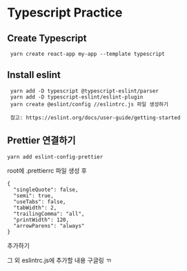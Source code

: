 # Typescript Practice

## Create Typescript
```
 yarn create react-app my-app --template typescript
```

## Install eslint

```
 yarn add -D typescript @typescript-eslint/parser
 yarn add -D typescript-eslint/eslint-plugin
 yarn create @eslint/config //eslintrc.js 파일 생성하기
 
 참고: https://eslint.org/docs/user-guide/getting-started
```

## Prettier 연결하기
```
yarn add eslint-config-prettier
```

root에 .prettierrc 파일 생성 후
```
{
  "singleQuote": false,
  "semi": true,
  "useTabs": false,
  "tabWidth": 2,
  "trailingComma": "all",
  "printWidth": 120,
  "arrowParens": "always"
} 
```
추가하기

그 외 eslintrc.js에 추가할 내용 구글링 ㄲ
